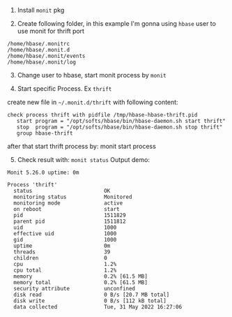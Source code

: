 1. Install `monit` pkg

2. Create following folder, in this example I'm gonna using `hbase` user to use monit for thrift port

```
/home/hbase/.monitrc
/home/hbase/.monit.d
/home/hbase/.monit/events
/home/hbase/.monit/log
```


3. Change user to hbase, start monit process by `monit`

4. Start specific Process. Ex `thrift`

create new file in `~/.monit.d/thrift` with following content:
```
check process thrift with pidfile /tmp/hbase-hbase-thrift.pid
   start program = "/opt/softs/hbase/bin/hbase-daemon.sh start thrift"
   stop  program = "/opt/softs/hbase/bin/hbase-daemon.sh stop thrift"
   group hbase-thrift
```

after that start thrift process by: monit start process

5. Check result with: `monit status`
Output demo: 

```
Monit 5.26.0 uptime: 0m

Process 'thrift'
  status                       OK
  monitoring status            Monitored
  monitoring mode              active
  on reboot                    start
  pid                          1511829
  parent pid                   1511812
  uid                          1000
  effective uid                1000
  gid                          1000
  uptime                       0m
  threads                      39
  children                     0
  cpu                          1.2%
  cpu total                    1.2%
  memory                       0.2% [61.5 MB]
  memory total                 0.2% [61.5 MB]
  security attribute           unconfined
  disk read                    0 B/s [20.7 MB total]
  disk write                   0 B/s [112 kB total]
  data collected               Tue, 31 May 2022 16:27:06
```
